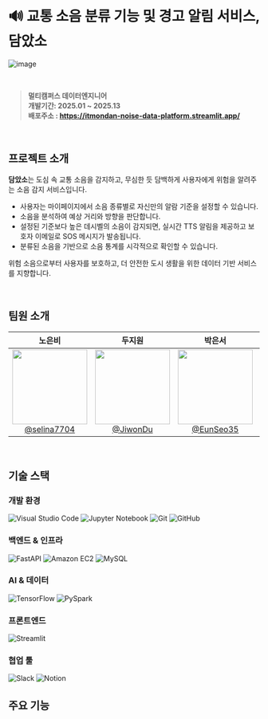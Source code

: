 # 🔊 교통 소음 분류 기능 및 경고 알림 서비스, 담았소 

![image](https://github.com/user-attachments/assets/8b1cae0c-f7d9-4d9d-8e86-4d2036274026)

<br>

> **멀티캠퍼스 데이터엔지니어**  <br/> **개발기간: 2025.01 ~ 2025.13**  <br/> **배포주소 : https://itmondan-noise-data-platform.streamlit.app/**

<br>

## 프로젝트 소개
**담았소**는 도심 속 교통 소음을 감지하고, 무심한 듯 담백하게 사용자에게 위험을 알려주는 소음 감지 서비스입니다.

- 사용자는 마이페이지에서 소음 종류별로 자신만의 알람 기준을 설정할 수 있습니다.
- 소음을 분석하여 예상 거리와 방향을 판단합니다. 
- 설정된 기준보다 높은 데시벨의 소음이 감지되면, 실시간 TTS 알림을 제공하고 보호자 이메일로 SOS 메시지가 발송됩니다. 
- 분류된 소음을 기반으로 소음 통계를 시각적으로 확인할 수 있습니다.  

위험 소음으로부터 사용자를 보호하고, 더 안전한 도시 생활을 위한 데이터 기반 서비스를 지향합니다.

<br>

## 팀원 소개 

<div align="center">

| **노은비** | **두지원** | **박은서** | **엄기영** |
| :------: |  :------: | :------: | :------: |
| [<img src="https://avatars.githubusercontent.com/selina7704" height=150 width=150> <br/> @selina7704](https://github.com/selina7704) | [<img src="https://avatars.githubusercontent.com/JiwonDu" height=150 width=150> <br/> @JiwonDu](https://github.com/JiwonDu) | [<img src="https://avatars.githubusercontent.com/EunSeo35" height=150 width=150> <br/> @EunSeo35](https://github.com/EunSeo35) | [<img src="https://avatars.githubusercontent.com/Eomcoco" height=150 width=150> <br/> @Eomcoco](https://github.com/Eomcoco) |

</div>

<br>

## 기술 스택 

### 개발 환경
![Visual Studio Code](https://img.shields.io/badge/Visual%20Studio%20Code-007ACC?style=for-the-badge&logo=Visual%20Studio%20Code&logoColor=white)
![Jupyter Notebook](https://img.shields.io/badge/Jupyter%20Notebook-F37626?style=for-the-badge&logo=Jupyter&logoColor=white)
![Git](https://img.shields.io/badge/Git-F05032?style=for-the-badge&logo=Git&logoColor=white)
![GitHub](https://img.shields.io/badge/GitHub-181717?style=for-the-badge&logo=GitHub&logoColor=white)

### 백엔드 & 인프라
![FastAPI](https://img.shields.io/badge/FastAPI-009688?style=for-the-badge&logo=FastAPI&logoColor=white)
![Amazon EC2](https://img.shields.io/badge/Amazon%20EC2-FF9900?style=for-the-badge&logo=Amazon%20AWS&logoColor=white)
![MySQL](https://img.shields.io/badge/MySQL-4479A1?style=for-the-badge&logo=MySQL&logoColor=white)

### AI & 데이터
![TensorFlow](https://img.shields.io/badge/TensorFlow-FF6F00?style=for-the-badge&logo=TensorFlow&logoColor=white)
![PySpark](https://img.shields.io/badge/PySpark-E25A1C?style=for-the-badge&logo=Apache%20Spark&logoColor=white)

### 프론트엔드
![Streamlit](https://img.shields.io/badge/Streamlit-FF4B4B?style=for-the-badge&logo=Streamlit&logoColor=white)

### 협업 툴
![Slack](https://img.shields.io/badge/Slack-4A154B?style=for-the-badge&logo=Slack&logoColor=white)
![Notion](https://img.shields.io/badge/Notion-000000?style=for-the-badge&logo=Notion&logoColor=white)


## 주요 기능 
